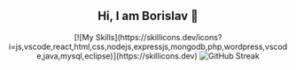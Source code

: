 ### <h2 align="center"> Hi, I am Borislav 👋</h2> 

<!--
**bebo13133/beBo13133** is a ✨ _special_ ✨ repository because its `README.md` (this file) appears on your GitHub profile.

Here are some ideas to get you started:

- 🔭 I’m currently working on ...
- 🌱 I’m currently learning ...
- 👯 I’m looking to collaborate on ...
- 🤔 I’m looking for help with ...
- 💬 Ask me about ...
- 📫 How to reach me: ...
- 😄 Pronouns: ...
- ⚡ Fun fact: ...
-->
<div align="center">
[![My Skills](https://skillicons.dev/icons?i=js,vscode,react,html,css,nodejs,expressjs,mongodb,php,wordpress,vscode,java,mysql,eclipse)](https://skillicons.dev)
  
<img src="https://streak-stats.demolab.com?user=bebo13133&theme=onedark&hide_border=true" alt="GitHub Streak" />
</div>
